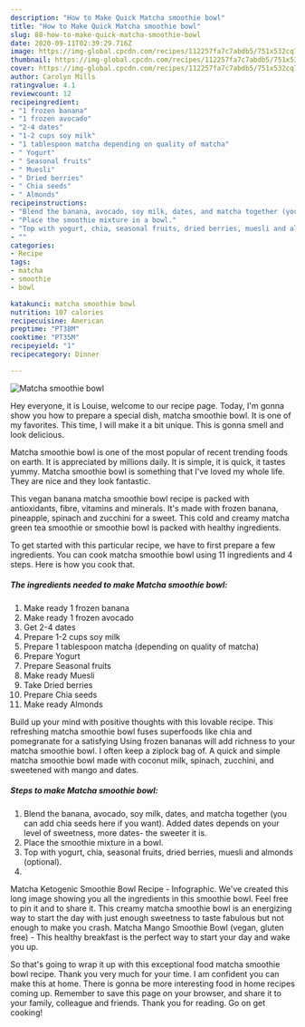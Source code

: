 ```yaml
---
description: "How to Make Quick Matcha smoothie bowl"
title: "How to Make Quick Matcha smoothie bowl"
slug: 88-how-to-make-quick-matcha-smoothie-bowl
date: 2020-09-11T02:39:29.716Z
image: https://img-global.cpcdn.com/recipes/112257fa7c7abdb5/751x532cq70/matcha-smoothie-bowl-recipe-main-photo.jpg
thumbnail: https://img-global.cpcdn.com/recipes/112257fa7c7abdb5/751x532cq70/matcha-smoothie-bowl-recipe-main-photo.jpg
cover: https://img-global.cpcdn.com/recipes/112257fa7c7abdb5/751x532cq70/matcha-smoothie-bowl-recipe-main-photo.jpg
author: Carolyn Mills
ratingvalue: 4.1
reviewcount: 12
recipeingredient:
- "1 frozen banana"
- "1 frozen avocado"
- "2-4 dates"
- "1-2 cups soy milk"
- "1 tablespoon matcha depending on quality of matcha"
- " Yogurt"
- " Seasonal fruits"
- " Muesli"
- " Dried berries"
- " Chia seeds"
- " Almonds"
recipeinstructions:
- "Blend the banana, avocado, soy milk, dates, and matcha together (you can add chia seeds here if you want). Added dates depends on your level of sweetness, more dates- the sweeter it is."
- "Place the smoothie mixture in a bowl."
- "Top with yogurt, chia, seasonal fruits, dried berries, muesli and almonds (optional)."
- ""
categories:
- Recipe
tags:
- matcha
- smoothie
- bowl

katakunci: matcha smoothie bowl 
nutrition: 107 calories
recipecuisine: American
preptime: "PT38M"
cooktime: "PT35M"
recipeyield: "1"
recipecategory: Dinner

---
```



![Matcha smoothie bowl](https://img-global.cpcdn.com/recipes/112257fa7c7abdb5/751x532cq70/matcha-smoothie-bowl-recipe-main-photo.jpg)

Hey everyone, it is Louise, welcome to our recipe page. Today, I'm gonna show you how to prepare a special dish, matcha smoothie bowl. It is one of my favorites. This time, I will make it a bit unique. This is gonna smell and look delicious.

Matcha smoothie bowl is one of the most popular of recent trending foods on earth. It is appreciated by millions daily. It is simple, it is quick, it tastes yummy. Matcha smoothie bowl is something that I've loved my whole life. They are nice and they look fantastic.

This vegan banana matcha smoothie bowl recipe is packed with antioxidants, fibre, vitamins and minerals. It&#39;s made with frozen banana, pineapple, spinach and zucchini for a sweet. This cold and creamy matcha green tea smoothie or smoothie bowl is packed with healthy ingredients.


To get started with this particular recipe, we have to first prepare a few ingredients. You can cook matcha smoothie bowl using 11 ingredients and 4 steps. Here is how you cook that.

##### The ingredients needed to make Matcha smoothie bowl:

1. Make ready 1 frozen banana
1. Make ready 1 frozen avocado
1. Get 2-4 dates
1. Prepare 1-2 cups soy milk
1. Prepare 1 tablespoon matcha (depending on quality of matcha)
1. Prepare  Yogurt
1. Prepare  Seasonal fruits
1. Make ready  Muesli
1. Take  Dried berries
1. Prepare  Chia seeds
1. Make ready  Almonds


Build up your mind with positive thoughts with this lovable recipe. This refreshing matcha smoothie bowl fuses superfoods like chia and pomegranate for a satisfying Using frozen bananas will add richness to your matcha smoothie bowl. I often keep a ziplock bag of. A quick and simple matcha smoothie bowl made with coconut milk, spinach, zucchini, and sweetened with mango and dates. 

##### Steps to make Matcha smoothie bowl:

1. Blend the banana, avocado, soy milk, dates, and matcha together (you can add chia seeds here if you want). Added dates depends on your level of sweetness, more dates- the sweeter it is.
1. Place the smoothie mixture in a bowl.
1. Top with yogurt, chia, seasonal fruits, dried berries, muesli and almonds (optional).
1. 


Matcha Ketogenic Smoothie Bowl Recipe - Infographic. We&#39;ve created this long image showing you all the ingredients in this smoothie bowl. Feel free to pin it and to share it. This creamy matcha smoothie bowl is an energizing way to start the day with just enough sweetness to taste fabulous but not enough to make you crash. Matcha Mango Smoothie Bowl (vegan, gluten free) - This healthy breakfast is the perfect way to start your day and wake you up. 

So that's going to wrap it up with this exceptional food matcha smoothie bowl recipe. Thank you very much for your time. I am confident you can make this at home. There is gonna be more interesting food in home recipes coming up. Remember to save this page on your browser, and share it to your family, colleague and friends. Thank you for reading. Go on get cooking!
